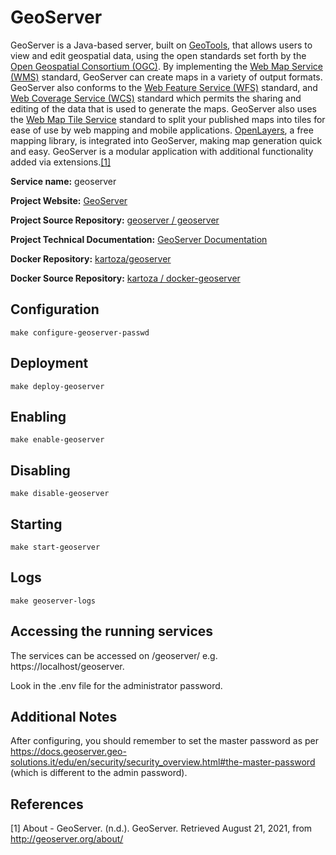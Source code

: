 # GeoServer

GeoServer is a Java-based server, built on [GeoTools](https://geotools.org/),  that allows users to view and edit geospatial data, using the open standards set forth by the [Open Geospatial Consortium (OGC)](http://www.opengeospatial.org/). By implementing the [Web Map Service (WMS)](https://www.ogc.org/standards/wms) standard, GeoServer can create maps in a variety of output formats. GeoServer also conforms to the [Web Feature Service (WFS)](https://www.ogc.org/standards/wfs) standard, and [Web Coverage Service (WCS)](https://www.ogc.org/standards/wcs) standard which permits the sharing and editing of the data that is used to generate the maps. GeoServer also uses the [Web Map Tile Service](https://www.ogc.org/standards/wmts) standard to split your published maps into tiles for ease of use by web mapping and mobile applications.  [OpenLayers](https://openlayers.org/), a free mapping library, is integrated into GeoServer, making map generation quick and easy. GeoServer is a modular application with additional functionality added via extensions.[[1]](#1)

**Service name:** geoserver

**Project Website:** [GeoServer](http://geoserver.org/)

**Project Source Repository:** [geoserver / geoserver](https://github.com/geoserver/geoserver)

**Project Technical Documentation:** [GeoServer Documentation](https://docs.geoserver.org/)

**Docker Repository:** [kartoza/geoserver](https://hub.docker.com/r/kartoza/geoserver)

**Docker Source Repository:** [kartoza / docker-geoserver](https://github.com/kartoza/docker-geoserver)

## Configuration

```
make configure-geoserver-passwd
```

## Deployment

```
make deploy-geoserver
```
## Enabling

```
make enable-geoserver
```

## Disabling

```
make disable-geoserver
```

## Starting

```
make start-geoserver
```

## Logs

```
make geoserver-logs
```

## Accessing the running services

The services can be accessed on /geoserver/ e.g. https://localhost/geoserver.

Look in the .env file for the administrator password.


## Additional Notes

After configuring, you should remember to set the master password as per
https://docs.geoserver.geo-solutions.it/edu/en/security/security_overview.html#the-master-password
(which is different to the admin password).

## References

<a id="1">[1]</a> About - GeoServer. (n.d.). GeoServer. Retrieved August 21, 2021, from http://geoserver.org/about/